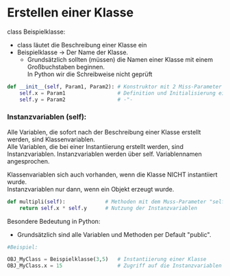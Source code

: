 # Erstellen einer Klasse

class Beispielklasse:
* class läutet die Beschreibung einer Klasse ein
* Beispielklasse → Der Name der Klasse.
  *    Grundsätzlich sollten (müssen) die Namen einer Klasse mit einem Großbuchstaben beginnen.  
  In Python wir die Schreibweise nicht geprüft
```python
def __init__(self, Param1, Param2): # Konstruktor mit 2 Miss-Parameter
    self.x = Param1                 # Definition und Initialisierung einer Instanzvariablen
    self.y = Param2                 # -"-

```
### Instanzvariablen (self):
Alle Variablen, die sofort nach der Beschreibung einer Klasse erstellt werden, sind Klassenvariablen.  
Alle Variablen, die bei einer Instantiierung erstellt werden, sind Instanzvariablen.
Instanzvariablen werden über self. Variablennamen angesprochen.

Klassenvariablen sich auch vorhanden, wenn die Klasse NICHT instantiiert wurde.  
Instanzvariablen nur dann, wenn ein Objekt erzeugt wurde.  
```python
def multipli(self):             # Methoden mit dem Muss-Parameter "self"   
    return self.x * self.y      # Nutzung der Instanzvariablen
```
Besondere Bedeutung in Python:
* Grundsätzlich sind alle Variablen und Methoden per Default "public".

```python
#Beispiel:

OBJ_MyClass = Beispielklasse(3,5)   # Instantiierung einer Klasse
OBJ_MyClass.x = 15                  # Zugriff auf die Instanzvariablen self.x und setzen eines neuen Werts
```